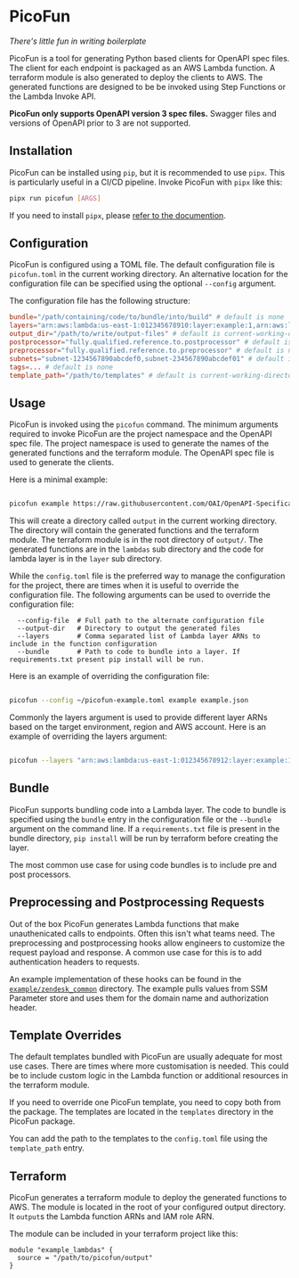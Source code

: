 # PicoFun

*There's little fun in writing boilerplate*

PicoFun is a tool for generating Python based clients for OpenAPI spec files. The client for each endpoint is packaged as an AWS Lambda function. A terraform module is also generated to deploy the clients to AWS. The generated functions are designed to be be invoked using Step Functions or the Lambda Invoke API.

**PicoFun only supports OpenAPI version 3 spec files.** Swagger files and versions of OpenAPI prior to 3 are not supported.

## Installation

PicoFun can be installed using `pip`, but it is recommended to use `pipx`. This is particularly useful in a CI/CD pipeline. Invoke PicoFun with `pipx` like this:

```bash
pipx run picofun [ARGS]
```

If you need to install `pipx`, please [refer to the documention](https://pypa.github.io/pipx/).

## Configuration

PicoFun is configured using a TOML file. The default configuration file is `picofun.toml` in the current working directory. An alternative location for the configuration file can be specified using the optional `--config` argument.

The configuration file has the following structure:

```toml
bundle="/path/containing/code/to/bundle/into/build" # default is none
layers="arn:aws:lambda:us-east-1:012345678910:layer:example:1,arn:aws:lambda:us-east-1:012345678910:layer:another-example:123" # default is none
output_dir="/path/to/write/output-files" # default is current-working-directory/output
postprocessor="fully.qualified.reference.to.postprocessor" # default is none
preprocessor="fully.qualified.reference.to.preprocessor" # default is none
subnets="subnet-1234567890abcdef0,subnet-234567890abcdef01" # default is none and VPC networking is no enabled
tags=... # default is none
template_path="/path/to/templates" # default is current-working-directory/templates
```

## Usage

PicoFun is invoked using the `picofun` command. The minimum arguments required to invoke PicoFun are the project namespace and the OpenAPI spec file. The project namespace is used to generate the names of the generated functions and the terraform module. The OpenAPI spec file is used to generate the clients.

Here is a minimal example:

```bash

picofun example https://raw.githubusercontent.com/OAI/OpenAPI-Specification/main/examples/v3.0/api-with-examples.json

```

This will create a directory called `output` in the current working directory. The directory will contain the generated functions and the terraform module. The terraform module is in the root directory of `output/`. The generated functions are in the `lambdas` sub directory and the code for lambda layer is in the `layer` sub directory.

While the `config.toml` file is the preferred way to manage the configuration for the project, there are times when it is useful to override the configuration file. The following arguments can be used to override the configuration file:

```
  --config-file  # Full path to the alternate configuration file
  --output-dir   # Directory to output the generated files
  --layers       # Comma separated list of Lambda layer ARNs to include in the function configuration
  --bundle       # Path to code to bundle into a layer. If requirements.txt present pip install will be run.  
```

Here is an example of overriding the configuration file:

```bash

picofun --config ~/picofun-example.toml example example.json

```

Commonly the layers argument is used to provide different layer ARNs based on the target environment, region and AWS account. Here is an example of overriding the layers argument:

```bash

picofun --layers "arn:aws:lambda:us-east-1:012345678912:layer:example:1,arn:aws:lambda:us-east-1:012345678912:layer:another-example:123" example example.yaml

```

## Bundle

PicoFun supports bundling code into a Lambda layer. The code to bundle is specified using the `bundle` entry in the configuration file or the `--bundle` argument on the command line. If a `requirements.txt` file is present in the bundle directory, `pip install` will be run by terraform before creating the layer.

The most common use case for using code bundles is to include pre and post processors.

## Preprocessing and Postprocessing Requests

Out of the box PicoFun generates Lambda functions that make unauthenicated calls to endpoints. Often this isn't what teams need. The preprocessing and postprocessing hooks allow engineers to customize the request payload and response. A common use case for this is to add authentication headers to requests.

An example implementation of these hooks can be found in the [`example/zendesk_common`](example/zendesk_common) directory. The example pulls values from SSM Parameter store and uses them for the domain name and authorization header.

## Template Overrides

The default templates bundled with PicoFun are usually adequate for most use cases. There are times where more customisation is needed. This could be to include custom logic in the Lambda function or additional resources in the terraform module. 

If you need to override one PicoFun template, you need to copy both from the package. The templates are located in the `templates` directory in the PicoFun package.

You can add the path to the templates to the `config.toml` file using the `template_path` entry.

## Terraform

PicoFun generates a terraform module to deploy the generated functions to AWS. The module is located in the root of your configured output directory. It `output`s the Lambda function ARNs and IAM role ARN.

The module can be included in your terraform project like this:

```hcl
module "example_lambdas" {
  source = "/path/to/picofun/output"
}
```